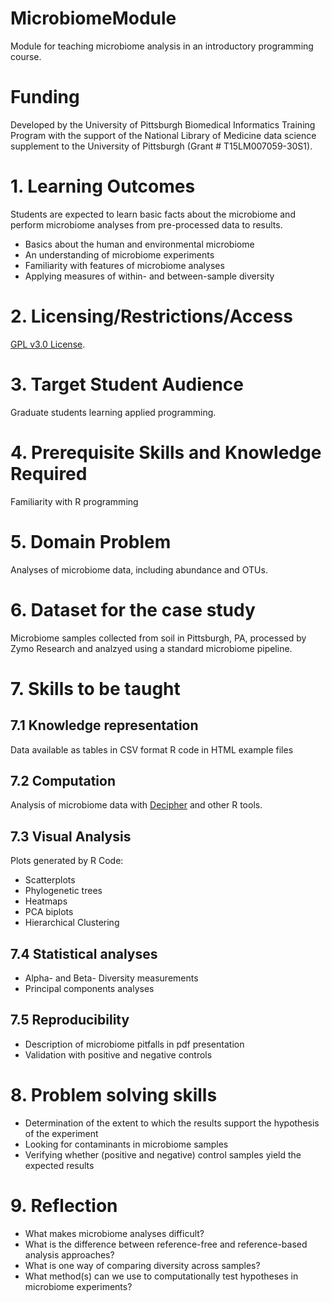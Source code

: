 # MicrobiomeModule
Module for teaching microbiome analysis in an introductory programming course. 

# Funding
Developed by the University of Pittsburgh Biomedical Informatics Training Program with the support of the National Library of Medicine data science supplement to the University of Pittsburgh (Grant # T15LM007059-30S1).


# 1. Learning Outcomes

Students are expected to learn basic facts about the microbiome and perform microbiome analyses from pre-processed data to results.

- Basics about the human and environmental microbiome
- An understanding of microbiome experiments
- Familiarity with features of microbiome analyses
- Applying measures of within- and between-sample diversity


# 2. Licensing/Restrictions/Access

[GPL v3.0 License](https://www.gnu.org/licenses/agpl-3.0.en.html).

# 3. Target Student Audience 

Graduate students learning applied programming.

# 4. Prerequisite Skills and Knowledge Required

Familiarity with R programming

# 5. Domain Problem

Analyses of microbiome data, including abundance and OTUs.

# 6. Dataset for the case study

Microbiome samples collected from soil in Pittsburgh, PA,  processed by Zymo Research and analzyed using a standard microbiome pipeline.

# 7. Skills to be taught

## 7.1 Knowledge representation

Data available as tables in CSV format
R code in HTML example files

## 7.2 Computation

Analysis of microbiome data with [Decipher](http://www2.decipher.codes) and other R tools.

## 7.3 Visual Analysis

Plots generated by R Code:
- Scatterplots
- Phylogenetic trees
- Heatmaps
- PCA biplots
- Hierarchical Clustering

## 7.4 Statistical analyses

- Alpha- and Beta- Diversity measurements
- Principal components analyses

## 7.5 Reproducibility 

- Description of microbiome pitfalls in pdf presentation
- Validation with positive and negative controls

# 8. Problem solving skills

- Determination of the extent to which the results support the hypothesis of the experiment
- Looking for contaminants in microbiome samples
- Verifying whether (positive and negative) control samples yield the expected results

# 9. Reflection 

- What makes microbiome analyses difficult?
- What is the difference between reference-free and reference-based analysis approaches?
- What is one way of comparing diversity across samples?
- What method(s) can we use to computationally test hypotheses in microbiome experiments?






